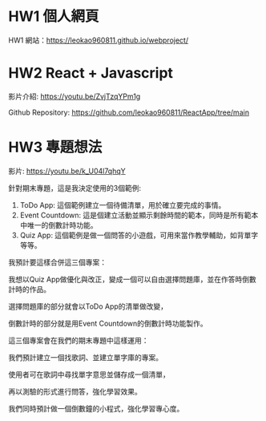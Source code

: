 # HW1 個人網頁
HW1 網站：https://leokao960811.github.io/webproject/

# HW2 React + Javascript

影片介紹: https://youtu.be/ZvjTzqYPm1g

Github Repository: https://github.com/leokao960811/ReactApp/tree/main

# HW3 專題想法

影片: https://youtu.be/k_U04l7qhqY

針對期末專題，這是我決定使用的3個範例:

1. ToDo App:
  這個範例建立一個待備清單，用於確立要完成的事情。
2. Event Countdown:
  這是個建立活動並顯示剩餘時間的範本，同時是所有範本中唯一的倒數計時功能。 
3. Quiz App:
  這個範例是做一個問答的小遊戲，可用來當作教學輔助，如背單字等等。

我預計要這樣合併這三個專案：

我想以Quiz App做優化與改正，變成一個可以自由選擇問題庫，並在作答時倒數計時的作品。

選擇問題庫的部分就會以ToDo App的清單做改變，

倒數計時的部分就是用Event Countdown的倒數計時功能製作。


這三個專案會在我們的期末專題中這樣運用：

我們預計建立一個找歌詞、並建立單字庫的專案。

使用者可在歌詞中尋找單字意思並儲存成一個清單，

再以測驗的形式進行問答，強化學習效果。

我們同時預計做一個倒數鐘的小程式，強化學習專心度。

